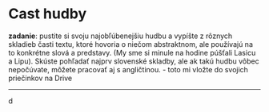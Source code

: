 # Cast hudby

**zadanie**: pustite si svoju najobľúbenejšiu hudbu a vypíšte z rôznych skladieb časti textu, ktoré hovoria o niečom abstraktnom, ale používajú na to konkrétne slová a predstavy. (My sme si  minule na hodine púšťali Lasicu a Lipu). Skúste pohľadať najprv slovenské skladby, ale ak takú hudbu vôbec nepočúvate, môžete pracovať aj s angličtinou. - toto mi vložte do svojich priečinkov na Drive

---

d